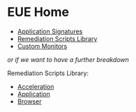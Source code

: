 # EUE Home

- [Application Signatures](https://github.com/Aternity/Application-Signatures)
- [Remediation Scripts Library](https://github.com/Aternity/Remediation-Scripts-Library)
- [Custom Monitors](https://github.com/Aternity/Custom-Monitors)

*or if we want to have a further breakdown*

Remediation Scripts Library:
- [Acceleration](https://github.com/Aternity/Remediation-Scripts-Library/tree/master/Acceleration)
- [Application](https://github.com/Aternity/Remediation-Scripts-Library/tree/master/Application)
- [Browser](https://github.com/Aternity/Remediation-Scripts-Library/tree/master/Browser)
